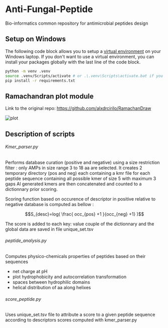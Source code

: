 # Anti-Fungal-Peptide
Bio-informatics common repository for antimicrobial peptides design 

## Setup on Windows

The following code block allows you to setup a [virtual environment](https://docs.python.org/3/library/venv.html) on your Windows laptop. If you don't want to use a virtual environment, you can install your packages globally with the last line of the code block.

```bash
python -m venv .venv
source .venv/Scripts/activate # or .\.venv\Scripts\activate.bat if you are using Windows cmd
pip install -r requirements.txt
```
## Ramachandran plot module

Link to the original repo: https://github.com/alxdrcirilo/RamachanDraw

![plot](./directory_1/directory_2/.../directory_n/plot.png)

## Description of scripts 

###### Kmer_parser.py 
Performs database curation (positive and negative) using a size restriction filter : only AMPs in size range 3 to 18 aa are selected.
It creates 2 temporary directory (pos and neg) each containing a kmr file for each peptide sequence containing all possible kmer of size 5 with maximum 3 gaps 
Al generated kmers are then concatenated and counted to a dictionnary prior scoring.

Scoring function based on occurence of descriptor in positive relative to negative database is computed as bellow : 

$$S_{desc}=log( \frac{ occ_{pos} +1 }{occ_{neg} +1} )$$

The score is added to each key: value couple of the dictionnary and the global data are saved in file unique_set.tsv 

###### peptide_analysis.py 
Computes physico-chemicals properties of peptides based on their sequences
- net charge at pH 
- plot hydrophobicity and autocorrelation transformation 
- spaces between hydrophilic domains 
- helical distribution of aa along helixes 

###### score_peptide.py
Uses unique_set.tsv file to attribute a score to a given peptide sequence according to descriptors scores computed with kmer_parser.py

